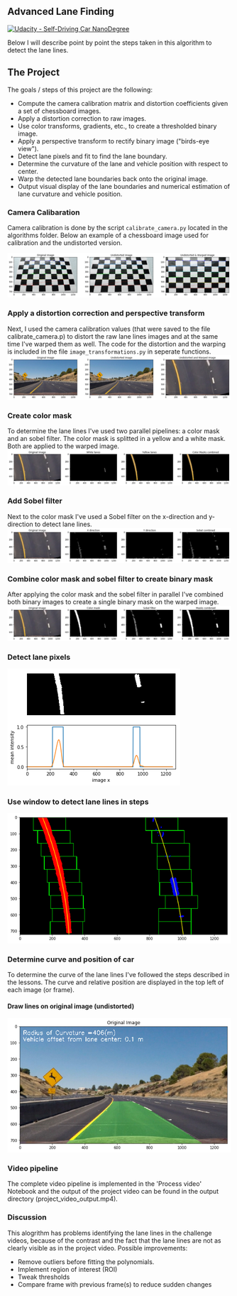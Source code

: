 ## Advanced Lane Finding
[![Udacity - Self-Driving Car NanoDegree](https://s3.amazonaws.com/udacity-sdc/github/shield-carnd.svg)](http://www.udacity.com/drive)


Below I will describe point by point the steps taken in this algorithm to detect the lane lines. 

The Project
---

The goals / steps of this project are the following:

* Compute the camera calibration matrix and distortion coefficients given a set of chessboard images.
* Apply a distortion correction to raw images.
* Use color transforms, gradients, etc., to create a thresholded binary image.
* Apply a perspective transform to rectify binary image ("birds-eye view").
* Detect lane pixels and fit to find the lane boundary.
* Determine the curvature of the lane and vehicle position with respect to center.
* Warp the detected lane boundaries back onto the original image.
* Output visual display of the lane boundaries and numerical estimation of lane curvature and vehicle position.

### Camera Calibaration
Camera calibration is done by the script `calibrate_camera.py` located in the algorithms folder. Below an example of a chessboard image used for calibration and the undistorted version.

![Calibration of chessboard (9x6) images](images/camera_calibration.png)

### Apply a distortion correction and perspective transform
Next, I used the camera calibration values (that were saved to the file calibrate_camera.p) to distort the raw lane lines images and at the same time I've warped them as well. The code for the distortion and the warping is included in the file `image_transformations.py` in seperate functions.
![Calibration of test image](images/undistorted_warped.png)

### Create color mask 
To determine the lane lines I've used two parallel pipelines: a color mask and an sobel filter. The color mask is splitted in a yellow and a white mask. Both are applied to the warped image.
![Calibration of test image](images/color_mask.png)

### Add Sobel filter
Next to the color mask I've used a Sobel filter on the x-direction and y-direction to detect lane lines.
![Calibration of test image](images/sobel_filter.png)

### Combine color mask and sobel filter to create binary mask
After applying the color mask and the sobel filter in parallel I've combined both binary images to create a single binary mask on the warped image.
![Combine color mask and Sobel filter](images/color_sobel.png)

### Detect lane pixels 
![Use histogram of both half of the image](images/histogram.png)

### Use window to detect lane lines in steps
![Split the images in 10 parts and use steps to detect line pixels](images/window.png)

### Determine curve and position of car
To determine the curve of the lane lines I've followed the steps described in the lessons. The curve and relative position are displayed in the top left of each image (or frame). 

#### Draw lines on original image (undistorted)
![Draw lines on original image](images/result.png)

### Video pipeline 
The complete video pipeline is implemented in the 'Process video' Notebook and the output of the project video can be found in the output directory (project_video_output.mp4).


### Discussion
This alogrithm has problems identifying the lane lines in the challenge videos, because of the contrast and the fact that the lane lines are not as clearly visible as in the project video. Possible improvements:

* Remove outliers before fitting the polynomials.
* Implement region of interest (ROI)
* Tweak thresholds
* Compare frame with previous frame(s) to reduce sudden changes
